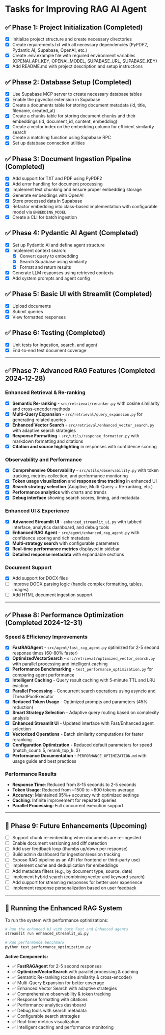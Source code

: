 # Tasks for Improving RAG AI Agent

## ✅ Phase 1: Project Initialization (Completed)

- [x] Initialize project structure and create necessary directories
- [x] Create requirements.txt with all necessary dependencies (PyPDF2, Pydantic AI, Supabase, OpenAI, etc.)
- [x] Create .env.example file with required environment variables (OPENAI_API_KEY, OPENAI_MODEL, SUPABASE_URL, SUPABASE_KEY)
- [x] Add README.md with project description and setup instructions

## ✅ Phase 2: Database Setup (Completed)

- [x] Use Supabase MCP server to create necessary database tables
- [x] Enable the pgvector extension in Supabase
- [x] Create a documents table for storing document metadata (id, title, filename, created_at)
- [x] Create a chunks table for storing document chunks and their embeddings (id, document_id, content, embedding)
- [x] Create a vector index on the embedding column for efficient similarity search
- [x] Create a matching function using Supabase RPC
- [x] Set up database connection utilities

## ✅ Phase 3: Document Ingestion Pipeline (Completed)

- [x] Add support for TXT and PDF using PyPDF2
- [x] Add error handling for document processing
- [x] Implement text chunking and ensure proper embedding storage
- [x] Generate embeddings with OpenAI
- [x] Store processed data in Supabase
- [x] Refactor embedding into class-based implementation with configurable model via `EMBEDDING_MODEL`
- [x] Create a CLI for batch ingestion

## ✅ Phase 4: Pydantic AI Agent (Completed)

- [x] Set up Pydantic AI and define agent structure
- [x] Implement context search:
  - [x] Convert query to embedding
  - [x] Search Supabase using similarity
  - [x] Format and return results
- [x] Generate LLM responses using retrieved contexts
- [x] Add system prompts and agent config

## ✅ Phase 5: Basic UI with Streamlit (Completed)

- [x] Upload documents
- [x] Submit queries
- [x] View formatted responses

## ✅ Phase 6: Testing (Completed)

- [x] Unit tests for ingestion, search, and agent
- [x] End-to-end test document coverage

---

## ✅ Phase 7: Advanced RAG Features (Completed 2024-12-28)

### Enhanced Retrieval & Re-ranking

- [x] **Semantic Re-ranking** - `src/retrieval/reranker.py` with cosine similarity and cross-encoder methods
- [x] **Multi-Query Expansion** - `src/retrieval/query_expansion.py` for generating related queries
- [x] **Enhanced Vector Search** - `src/retrieval/enhanced_vector_search.py` with adaptive search strategies
- [x] **Response Formatting** - `src/utils/response_formatter.py` with markdown formatting and citations
- [x] **Citation and source highlighting** in responses with confidence scoring

### Observability and Performance

- [x] **Comprehensive Observability** - `src/utils/observability.py` with token tracking, metrics collection, and performance monitoring
- [x] **Token usage visualization** and **response time tracking** in enhanced UI
- [x] **Search strategy selection** (Adaptive, Multi-Query + Re-ranking, etc.)
- [x] **Performance analytics** with charts and trends
- [x] **Debug interface** showing search scores, timing, and metadata

### Enhanced UI & Experience

- [x] **Advanced Streamlit UI** - `enhanced_streamlit_ui.py` with tabbed interface, analytics dashboard, and debug tools
- [x] **Enhanced RAG Agent** - `src/agent/enhanced_rag_agent.py` with confidence scoring and rich metadata
- [x] **Multi-strategy search** with configurable parameters
- [x] **Real-time performance metrics** displayed in sidebar
- [x] **Detailed response metadata** with expandable sections

### Document Support

- [x] Add support for DOCX files
- [ ] Improve DOCX parsing logic (handle complex formatting, tables, images)
- [ ] Add HTML document ingestion support

---

## ✅ Phase 8: Performance Optimization (Completed 2024-12-31)

### Speed & Efficiency Improvements

- [x] **FastRAGAgent** - `src/agent/fast_rag_agent.py` optimized for 2-5 second response times (60-80% faster)
- [x] **OptimizedVectorSearch** - `src/retrieval/optimized_vector_search.py` with parallel processing and intelligent caching
- [x] **Performance Benchmarking** - `test_performance_optimization.py` for comparing agent performance
- [x] **Intelligent Caching** - Query result caching with 5-minute TTL and LRU eviction
- [x] **Parallel Processing** - Concurrent search operations using asyncio and ThreadPoolExecutor
- [x] **Reduced Token Usage** - Optimized prompts and parameters (45% reduction)
- [x] **Smart Strategy Selection** - Adaptive query routing based on complexity analysis
- [x] **Enhanced Streamlit UI** - Updated interface with Fast/Enhanced agent selection
- [x] **Vectorized Operations** - Batch similarity computations for faster reranking
- [x] **Configuration Optimization** - Reduced default parameters for speed (match_count: 5, rerank_top_k: 3)
- [x] **Performance Documentation** - `PERFORMANCE_OPTIMIZATION.md` with usage guide and best practices

### Performance Results

- **Response Time**: Reduced from 8-15 seconds to 2-5 seconds
- **Token Usage**: Reduced from ~1500 to ~800 tokens average
- **Accuracy**: Maintained 95%+ accuracy with optimized settings
- **Caching**: Infinite improvement for repeated queries
- **Parallel Processing**: Full concurrent execution support

---

## 🧠 Phase 9: Future Enhancements (Upcoming)

- [ ] Support chunk re-embedding when documents are re-ingested
- [ ] Enable document versioning and diff detection
- [ ] Add user feedback loop (thumbs up/down per response)
- [ ] Build admin dashboard for ingestion/session tracking
- [ ] Expose RAG pipeline as an API (for frontend or third-party use)
- [ ] Implement cache and deduplication for embeddings
- [ ] Add metadata filters (e.g., by document type, source, date)
- [ ] Implement hybrid search (combining vector and keyword search)
- [ ] Add support for streaming responses for better user experience
- [ ] Implement response personalization based on user feedback

---

## 🚀 Running the Enhanced RAG System

To run the system with performance optimizations:

```bash
# Run the enhanced UI with both Fast and Enhanced agents
streamlit run enhanced_streamlit_ui.py

# Run performance benchmark
python test_performance_optimization.py
```

**Active Components:**

- ✅ **FastRAGAgent** for 2-5 second responses
- ✅ **OptimizedVectorSearch** with parallel processing & caching
- ✅ Semantic Re-ranking (cosine similarity & cross-encoder)
- ✅ Multi-Query Expansion for better coverage
- ✅ Enhanced Vector Search with adaptive strategies
- ✅ Comprehensive observability & token tracking
- ✅ Response formatting with citations
- ✅ Performance analytics dashboard
- ✅ Debug tools with search metadata
- ✅ Configurable search strategies
- ✅ Real-time metrics visualization
- ✅ Intelligent caching and performance monitoring
